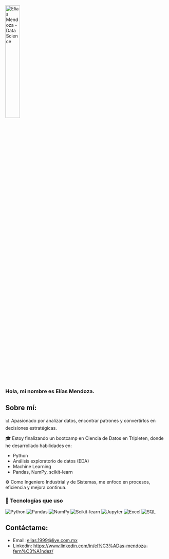 <img src="https://pg-p.ctme.caltech.edu/wp-content/uploads/sites/4/2023/02/data-scientist-job-description.jpg" alt="Elías Mendoza - Data Science" width="30%"/>

### Hola, mi nombre es Elías Mendoza. 

## Sobre mí: 
📊 Apasionado por analizar datos, encontrar patrones y convertirlos en decisiones estratégicas.  

🎓 Estoy finalizando un bootcamp en Ciencia de Datos en Tripleten, donde he desarrollado habilidades en:
- Python
- Análisis exploratorio de datos (EDA)
- Machine Learning
- Pandas, NumPy, scikit-learn

⚙️ Como Ingeniero Industrial y de Sistemas, me enfoco en procesos, eficiencia y mejora continua.

### 🧰 Tecnologías que uso

![Python](https://img.shields.io/badge/Python-3776AB?style=for-the-badge&logo=python&logoColor=white)
![Pandas](https://img.shields.io/badge/Pandas-150458?style=for-the-badge&logo=pandas&logoColor=white)
![NumPy](https://img.shields.io/badge/NumPy-013243?style=for-the-badge&logo=numpy&logoColor=white)
![Scikit-learn](https://img.shields.io/badge/Scikit--learn-F7931E?style=for-the-badge&logo=scikit-learn&logoColor=white)
![Jupyter](https://img.shields.io/badge/Jupyter-F37626?style=for-the-badge&logo=jupyter&logoColor=white)
![Excel](https://img.shields.io/badge/Excel-217346?style=for-the-badge&logo=microsoft-excel&logoColor=white)
![SQL](https://img.shields.io/badge/SQL-4479A1?style=for-the-badge&logo=postgresql&logoColor=white)

## Contáctame:
- Email: elias.1999@live.com.mx
- Linkedin: https://www.linkedin.com/in/el%C3%ADas-mendoza-fern%C3%A1ndez/

